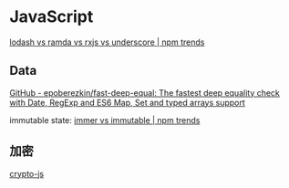 # JavaScript

[lodash vs ramda vs rxjs vs underscore | npm trends](https://www.npmtrends.com/lodash-vs-ramda-vs-underscore-vs-rxjs)

## Data

[GitHub - epoberezkin/fast-deep-equal: The fastest deep equality check with Date, RegExp and ES6 Map, Set and typed arrays support](https://github.com/epoberezkin/fast-deep-equal)

immutable state: [immer vs immutable | npm trends](https://www.npmtrends.com/immer-vs-immutable)

## 加密

[crypto-js](https://github.com/brix/crypto-js)
